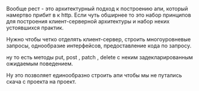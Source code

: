 
Вообще рест - это архитектурный подход к построению апи, который намертво прибит в к http. Если чуть обширнее то это набор принципов для построения клиент-серверной архитектуры и набор неких устоявшихся практик. 

Нужно чтобы четко отделять клиент-сервер, строить многоуровневые запросы, однообразие интерфейсов, предоставление кода по запросу.

ну то есть методы put, post , patch , delete с неким задекларированным ожидаемым поведением. 

Ну это позволяет единообразно строить апи чтобы мы не путались скача с проекта на проект.
